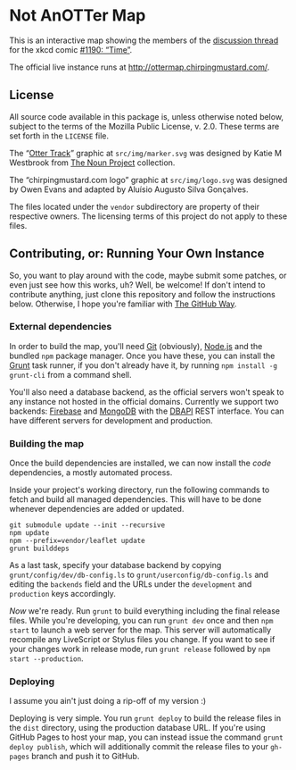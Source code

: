 # Not AnOTTer Map

This is an interactive map showing the members of the [discussion thread][OTT] for the xkcd comic [#1190: “Time”][OTC].

The official live instance runs at http://ottermap.chirpingmustard.com/.


## License

All source code available in this package is, unless otherwise noted below, subject to the terms of the Mozilla Public License, v. 2.0.  These terms are set forth in the `LICENSE` file.

The “[Otter Track][]” graphic at `src/img/marker.svg` was designed by Katie M Westbrook from [The Noun Project][] collection.

The “chirpingmustard.com logo” graphic at `src/img/logo.svg` was designed by Owen Evans and adapted by Aluísio Augusto Silva Gonçalves.

The files located under the `vendor` subdirectory are property of their respective owners.  The licensing terms of this project do not apply to these files.


## Contributing, or: Running Your Own Instance

So, you want to play around with the code, maybe submit some patches, or even just see how this works, uh?  Well, be welcome!  If don't intend to contribute anything, just clone this repository and follow the instructions below.  Otherwise, I hope you're familiar with [The GitHub Way][].


### External dependencies

In order to build the map, you'll need [Git][] (obviously), [Node.js][] and the bundled `npm` package manager.  Once you have these, you can install the [Grunt][] task runner, if you don't already have it, by running `npm install -g grunt-cli` from a command shell.

You'll also need a database backend, as the official servers won't speak to any instance not hosted in the official domains.  Currently we support two backends: [Firebase][] and [MongoDB][] with the [DBAPI][] REST interface.  You can have different servers for development and production.


### Building the map

Once the build dependencies are installed, we can now install the _code_ dependencies, a mostly automated process.

Inside your project's working directory, run the following commands to fetch and build all managed dependencies.  This will have to be done whenever dependencies are added or updated.

    git submodule update --init --recursive
    npm update
    npm --prefix=vendor/leaflet update
    grunt builddeps

As a last task, specify your database backend by copying `grunt/config/dev/db-config.ls` to `grunt/userconfig/db-config.ls` and editing the `backends` field and the URLs under the `development` and `production` keys accordingly.

_Now_ we're ready.  Run `grunt` to build everything including the final release files.  While you're developing, you can run `grunt dev` once and then `npm start` to launch a web server for the map.  This server will automatically recompile any LiveScript or Stylus files you change.  If you want to see if your changes work in release mode, run `grunt release` followed by `npm start --production`.


### Deploying

I assume you ain't just doing a rip-off of my version :)

Deploying is very simple.  You run `grunt deploy` to build the release files in the `dist` directory, using the production database URL.  If you're using GitHub Pages to host your map, you can instead issue the command `grunt deploy publish`, which will additionally commit the release files to your `gh-pages` branch and push it to GitHub.


[OTT]:               http://forums.xkcd.com/viewtopic.php?t=101043
[OTC]:               http://xkcd.com/1190/
[Otter Track]:       http://thenounproject.com/term/otter-track/3498/
[The Noun Project]:  http://thenounproject.com/
[The GitHub Way]:    https://help.github.com/articles/fork-a-repo
[Git]:               http://git-scm.com/
[Node.js]:           http://nodejs.org/
[Grunt]:             http://gruntjs.com/
[MongoDB]:           http://www.mongodb.org/
[DBAPI]:             https://bitbucket.org/AluisioASG/dbapi/
[Firebase]:          https://www.firebase.com/
